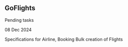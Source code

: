 ## GoFlights

Pending tasks

08 Dec 2024 

Specifications for Airline, Booking
Bulk creation of Flights
